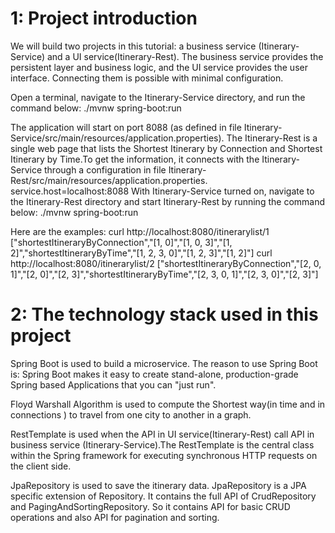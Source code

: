 1: Project introduction
=======================
We will build two projects in this tutorial: a business service (Itinerary-Service) and a UI service(Itinerary-Rest). The business service provides the persistent layer and business logic, and the UI service provides the user interface. Connecting them is possible with minimal configuration.
 
Open a terminal, navigate to the Itinerary-Service directory, and run the command below:
./mvnw spring-boot:run
 
The application will start on port 8088 (as defined in file Itinerary-Service/src/main/resources/application.properties).
The Itinerary-Rest is a single web page that lists the Shortest Itinerary by Connection and  Shortest Itinerary by Time.To get the information, it connects with the Itinerary-Service through a configuration in file Itinerary-Rest/src/main/resources/application.properties.
service.host=localhost:8088
With Itinerary-Service turned on, navigate to the Itinerary-Rest directory and start Itinerary-Rest by running the command below:
./mvnw spring-boot:run
 
Here are the examples:
curl http://localhost:8080/itinerarylist/1
["shortestItineraryByConnection","[1, 0]","[1, 0, 3]","[1, 2]","shortestItineraryByTime","[1, 2, 3, 0]","[1, 2, 3]","[1, 2]"]
curl http://localhost:8080/itinerarylist/2
["shortestItineraryByConnection","[2, 0, 1]","[2, 0]","[2, 3]","shortestItineraryByTime","[2, 3, 0, 1]","[2, 3, 0]","[2, 3]"]
 
 
 
2: The technology stack used in this project
============================================
Spring Boot is used to build a microservice. The reason to use Spring Boot is: Spring Boot makes it easy to create stand-alone, production-grade Spring based Applications that you can "just run".
 
Floyd Warshall Algorithm is used to compute the Shortest way(in time and in connections ) to travel from one city to another in a graph.
 
RestTemplate is used when the API in UI service(Itinerary-Rest) call API in business service (Itinerary-Service).The RestTemplate is the central class within the Spring framework for executing synchronous HTTP requests on the client side.

JpaRepository is used to save the itinerary data. JpaRepository is a JPA specific extension of Repository. It contains the full API of CrudRepository and PagingAndSortingRepository. So it contains API for basic CRUD operations and also API for pagination and sorting.
